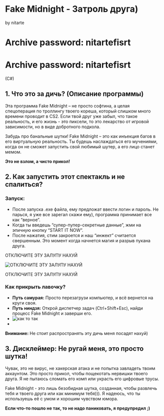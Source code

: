 # Fake Midnight - Затроль друга)
by nitarte

# Archive password: nitartefisrt
# Archive password: nitartefisrt


(C#)

## 1. Что это за дичь? (Описание программы)

Эта программа Fake Midnight – не просто софтина, а целая спецоперация по троллингу твоего кореша, который слишком много времени проводит в CS2. Если твой друг уже забыл, что такое реальность, и его жизнь - это пиксели, то это лекарство от игровой зависимости, но в виде добротного подкола.

Забудь про банальные шутки! Fake Midnight – это как инъекция багов в его виртуальную реальность. Ты будешь наслаждаться его мучениями, когда он не сможет запустить свой любимый шутер, а его лицо станет мемом.

**Это не взлом, а чисто прикол!**

## 2. Как запустить этот спектакль и не спалиться?

### Запуск:

*   После запуска .exe файла, ему предложат ввести логин и пароль. Не парься, я уже все зарегал скажи ему), программа принимает все как “верное”.
*   Когда ты введешь “супер-пупер-секретные данные”, жми на эпичную кнопку “START IT NOW”.
*   После нажатия, стим закроется и наш “инжект” считается свершенным. Это момент когда начнется магия и разрыв пукана друга.

ОТКЛЮЧИТЕ ЭТУ ЗАЛУПУ НАХУЙ

![ОТКЛЮЧИТЕ ЭТУ ЗАЛУПУ НАХУЙ](https://github.com/user-attachments/assets/f2da0628-db3d-4b62-9933-0bebe9a3e412)

ОТКЛЮЧИТЕ ЭТУ ЗАЛУПУ НАХУЙ


### Как прикрыть лавочку?

*   **Путь самурая:** Просто перезагрузи компьютер, и всё вернется на круги своя.
*   **Путь ниндзя:** Открой диспетчер задач (Ctrl+Shift+Esc), найди процесс Fake Midnight и заверши его.
*   ![как то так](https://github.com/user-attachments/assets/029718f6-3b35-42db-ad50-e791a213b1fd)
*   


**Внимание:** Не стоит распространять эту дичь меня посадят нахуй)


## 3. Дисклеймер: Не ругай меня, это просто шутка!

Чувак, это не вирус, не хакерская атака и не попытка завладеть твоим аккаунтом. Это просто прикол, чтобы пощекотать нервишки твоего друга. Я не пытаюсь сломать его комп или украсть его цифровые трусы.

Fake Midnight - это лишь безобидная шутка, созданная, чтобы развлечь тебя и твоего друга или как минимум тебя))). Я надеюсь, что ты используешь её с умом и хорошим чувством юмора.

**Если что-то пошло не так, то не надо паниковать, я предупредил ;)**
